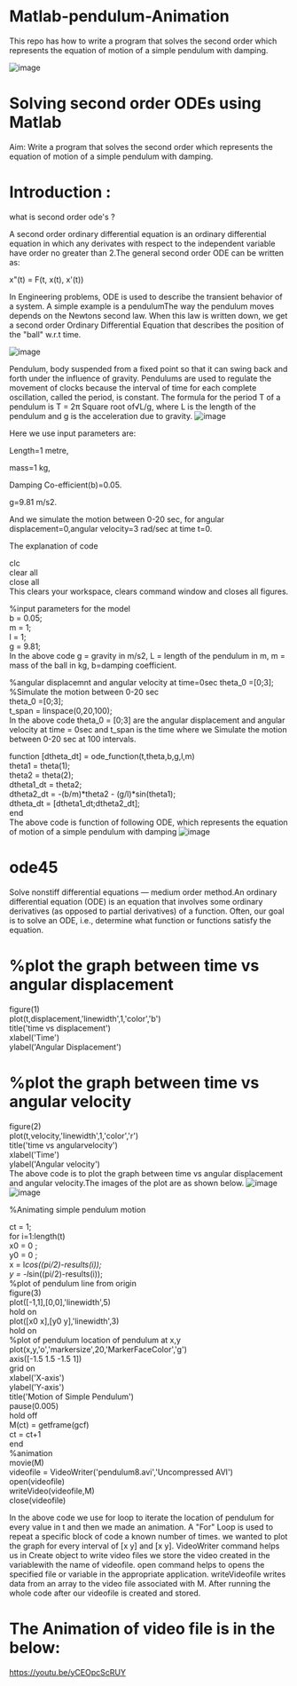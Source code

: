 # Matlab-pendulum-Animation
This repo has how to write a program that solves the second order which represents the equation of motion of a simple pendulum with damping.

![image](https://user-images.githubusercontent.com/70133134/112189876-77b81580-8c2a-11eb-9d72-cc7839149624.png)

# Solving second order ODEs using Matlab

Aim: Write a program that solves the second order which represents the equation of motion of a simple pendulum with damping.

# Introduction :

what is second order ode's ?

A second order ordinary differential equation is an ordinary differential equation in which any derivates with respect to the independent variable have order no greater than 2.The general second order ODE can be written as:

x"(t) = F(t, x(t), x'(t))

In Engineering problems, ODE is used to describe the transient behavior of a system. A simple example is a pendulumThe way the pendulum moves depends on the Newtons second law. When this law is written down, we get a second order Ordinary Differential Equation that describes the position of the "ball" w.r.t time.

 ![image](https://user-images.githubusercontent.com/70133134/112186258-f612b880-8c26-11eb-86e4-bb8b320a1187.png)


 

Pendulum, body suspended from a fixed point so that it can swing back and forth under the influence of gravity. Pendulums are used to regulate the movement of clocks because the interval of time for each complete oscillation, called the period, is constant. The formula for the period T of a pendulum is T = 2π Square root of√L/g, where L is the length of the pendulum and g is the acceleration due to gravity.
![image](https://user-images.githubusercontent.com/70133134/112186041-c5328380-8c26-11eb-94b5-a8062a0e6ee5.png)





Here we use input parameters are:

Length=1 metre,

mass=1 kg,

Damping Co-efficient(b)=0.05.

g=9.81 m/s2.

And we simulate the motion between 0-20 sec, for angular displacement=0,angular velocity=3 rad/sec at time t=0.

 The explanation of code
 
clc  
clear all  
close all  
This clears your workspace, clears command window and closes all figures.

%input parameters for the model  
b = 0.05;  
m = 1;  
l = 1;  
g = 9.81;  
In the above code
g = gravity in m/s2,
L = length of the pendulum in m,
m = mass of the ball in kg,
b=damping coefficient.

%angular displacemnt and angular velocity at time=0sec
theta_0 =[0;3];   
%Simulate the motion between 0-20 sec       
theta_0 =[0;3];      
t_span = linspace(0,20,100);        
In the above code theta_0 = [0;3] are the angular displacement and angular velocity at time = 0sec and t_span is the time where we Simulate the motion between 0-20 sec at 100 intervals.    

function [dtheta_dt] = ode_function(t,theta,b,g,l,m)      
    theta1 = theta(1);    
    theta2 = theta(2);      
    dtheta1_dt = theta2;       
    dtheta2_dt = -(b/m)*theta2 - (g/l)*sin(theta1);      
    dtheta_dt = [dtheta1_dt;dtheta2_dt];      
end        
The above code is function of following ODE, which represents the equation of motion of a simple pendulum with damping
![image](https://user-images.githubusercontent.com/70133134/112188642-29eedd80-8c29-11eb-9ad7-fc0aa15b7549.png)
# ode45
Solve nonstiff differential equations — medium order method.An ordinary differential equation (ODE) is an equation that involves some ordinary derivatives (as opposed to partial derivatives) of a function. Often, our goal is to solve an ODE, i.e., determine what function or functions satisfy the equation.

# %plot the graph between time vs angular displacement     
figure(1)     
plot(t,displacement,'linewidth',1,'color','b')    
title('time vs displacement')      
xlabel('Time')     
ylabel('Angular Displacement')      
# %plot the graph between time vs angular velocity         
figure(2)     
plot(t,velocity,'linewidth',1,'color','r')    
title('time vs angularvelocity')    
xlabel('Time')    
ylabel('Angular velocity')   
The above code is to plot the graph between time vs angular displacement and angular velocity.The images of the plot are as shown below.
![image](https://user-images.githubusercontent.com/70133134/112189016-9538af80-8c29-11eb-9562-f5b58a2cb194.png)
![image](https://user-images.githubusercontent.com/70133134/112189045-9c5fbd80-8c29-11eb-9b1c-db8492297cbf.png)

%Animating simple pendulum motion 

ct = 1;   
for i=1:length(t)   
    x0 = 0 ;   
    y0 = 0 ;   
    x = l*cos((pi/2)-results(i));   
    y = -l*sin((pi/2)-results(i));     
    %plot of pendulum line from origin   
    figure(3)   
    plot([-1,1],[0,0],'linewidth',5)   
    hold on   
    plot([x0 x],[y0 y],'linewidth',3)    
    hold on    
    %plot of pendulum location of pendulum at x,y   
    plot(x,y,'o','markersize',20,'MarkerFaceColor','g')   
    axis([-1.5 1.5 -1.5 1])    
    grid on   
    xlabel('X-axis')   
    ylabel('Y-axis')   
    title('Motion of Simple Pendulum')   
    pause(0.005)   
    hold off   
    M(ct) = getframe(gcf)   
    ct = ct+1    
end   
%animation   
movie(M)   
videofile = VideoWriter('pendulum8.avi','Uncompressed AVI')   
open(videofile)   
writeVideo(videofile,M)   
close(videofile)  


In the above code we use for loop to iterate the location of pendulum for every value in t and then we made an animation.
A "For" Loop is used to repeat a specific block of code a known number of times.
we wanted to plot the graph for every interval of  [x y] and [x y].
VideoWriter command helps us in Create object to write video files we store the video created in the variablewith the name of videofile.
open command helps to opens the specified file or variable in the appropriate application.
writeVideofile writes data from an array to the video file associated with M.
After running the whole code after our videofile is created and stored.

# The Animation of video file is in the below:
https://youtu.be/yCEOpcScRUY



